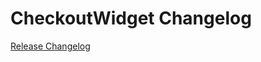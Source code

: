 # CheckoutWidget Changelog

[Release Changelog](https://github.com/spryker-shop/CheckoutWidget/releases)
